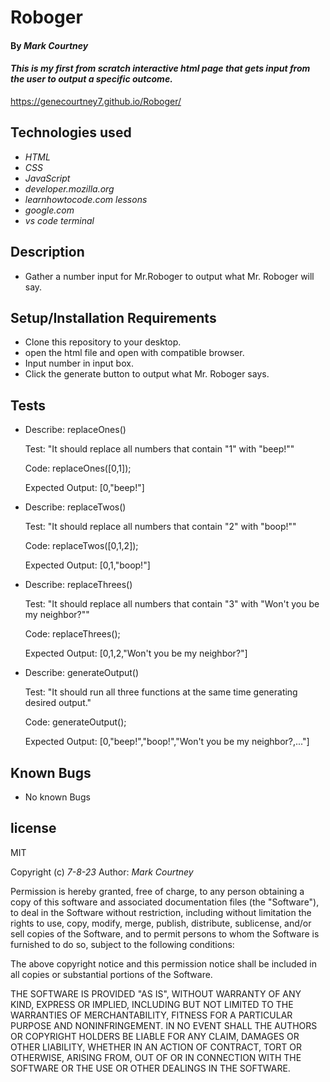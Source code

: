 # Roboger
#### By _**Mark Courtney**_
#### _This is my first from scratch interactive html page that gets input from the user to output a specific outcome._
https://genecourtney7.github.io/Roboger/
## Technologies used
* _HTML_
* _CSS_
* _JavaScript_
* _developer.mozilla.org_
* _learnhowtocode.com lessons_
* _google.com_
* _vs code terminal_
## Description
* Gather a number input for Mr.Roboger to output what Mr. Roboger will say.
## Setup/Installation Requirements
* Clone this repository to your desktop.
* open the html file and open with compatible browser. 
* Input number in input box.
* Click the generate button to output what Mr. Roboger says.
## Tests
* Describe: replaceOnes()

    Test: "It should replace all numbers that contain "1" with "beep!""

    Code: replaceOnes([0,1]);

    Expected Output: [0,"beep!"]
    
* Describe: replaceTwos()

    Test: "It should replace all numbers that contain "2" with "boop!""

    Code: replaceTwos([0,1,2]);

    Expected Output: [0,1,"boop!"]

* Describe: replaceThrees()

    Test: "It should replace all numbers that contain "3" with "Won't you be my neighbor?""

    Code: replaceThrees();

    Expected Output: [0,1,2,"Won't you be my neighbor?"]

* Describe: generateOutput()

    Test: "It should run all three functions at the same time generating desired output."

    Code: generateOutput();

    Expected Output: [0,"beep!","boop!","Won't you be my neighbor?,..."]

## Known Bugs
* No known Bugs
## license  
MIT 

Copyright (c) _7-8-23_ Author: _Mark Courtney_

Permission is hereby granted, free of charge, to any person obtaining a copy
of this software and associated documentation files (the "Software"), to deal
in the Software without restriction, including without limitation the rights
to use, copy, modify, merge, publish, distribute, sublicense, and/or sell
copies of the Software, and to permit persons to whom the Software is
furnished to do so, subject to the following conditions:

The above copyright notice and this permission notice shall be included in all
copies or substantial portions of the Software.

THE SOFTWARE IS PROVIDED "AS IS", WITHOUT WARRANTY OF ANY KIND, EXPRESS OR
IMPLIED, INCLUDING BUT NOT LIMITED TO THE WARRANTIES OF MERCHANTABILITY,
FITNESS FOR A PARTICULAR PURPOSE AND NONINFRINGEMENT. IN NO EVENT SHALL THE
AUTHORS OR COPYRIGHT HOLDERS BE LIABLE FOR ANY CLAIM, DAMAGES OR OTHER
LIABILITY, WHETHER IN AN ACTION OF CONTRACT, TORT OR OTHERWISE, ARISING FROM,
OUT OF OR IN CONNECTION WITH THE SOFTWARE OR THE USE OR OTHER DEALINGS IN THE
SOFTWARE.